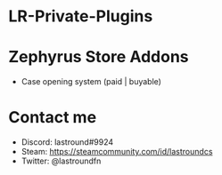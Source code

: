 # LR-Private-Plugins

# Zephyrus Store Addons
- Case opening system (paid | buyable)

# Contact me
- Discord: lastround#9924
- Steam: https://steamcommunity.com/id/lastroundcs
- Twitter: @lastroundfn

